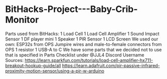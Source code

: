 # BitHacks-Project---Baby-Crib-Monitor
Parts used from BitHacks:
1 Load Cell
1 Load Cell Amplifier
1 Sound Impact Sensor
1 DF player mini
1 Speaker
1 PIR Sensor
1 LCD Screen
We used our own:
ESP32s from OPS
Jumpire wires and male-to-female connectors from OPS
1 resistor 
1 USB-A to C
We have some parts that we decided not to use that is specified in Parts Checklist under @JJL4 Discord Username
Sources:
https://learn.sparkfun.com/tutorials/load-cell-amplifier-hx711-breakout-hookup-guide/all
https://learn.adafruit.com/pir-passive-infrared-proximity-motion-sensor/using-a-pir-w-arduino
